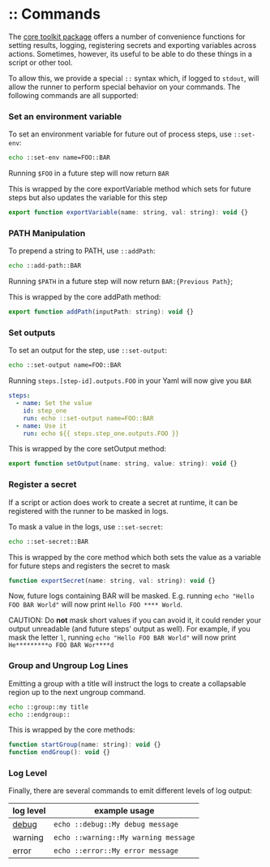 # :: Commands

The [core toolkit package](https://github.com/actions/toolkit/tree/master/packages/core) offers a number of convenience functions for
setting results, logging, registering secrets and exporting variables across actions. Sometimes, however, its useful to be able to do
these things in a script or other tool.

To allow this, we provide a special `::` syntax which, if logged to `stdout`, will allow the runner to perform special behavior on
your commands. The following commands are all supported:

### Set an environment variable

To set an environment variable for future out of process steps, use `::set-env`:

```sh
echo ::set-env name=FOO::BAR
```

Running `$FOO` in a future step will now return `BAR`

This is wrapped by the core exportVariable method which sets for future steps but also updates the variable for this step

```javascript
export function exportVariable(name: string, val: string): void {}
```

### PATH Manipulation

To prepend a string to PATH, use `::addPath`:

```sh
echo ::add-path::BAR
```

Running `$PATH` in a future step will now return `BAR:{Previous Path}`;

This is wrapped by the core addPath method:
```javascript
export function addPath(inputPath: string): void {}
```

### Set outputs

To set an output for the step, use `::set-output`:

```sh
echo ::set-output name=FOO::BAR
```

Running `steps.[step-id].outputs.FOO` in your Yaml will now give you `BAR`

```yaml
steps:
  - name: Set the value
    id: step_one
    run: echo ::set-output name=FOO::BAR
  - name: Use it
    run: echo ${{ steps.step_one.outputs.FOO }}
```

This is wrapped by the core setOutput method:

```javascript
export function setOutput(name: string, value: string): void {}
```

### Register a secret

If a script or action does work to create a secret at runtime, it can be registered with the runner to be masked in logs.

To mask a value in the logs, use `::set-secret`:

```sh
echo ::set-secret::BAR
```

This is wrapped by the core method which both sets the value as a variable for future steps and registers the secret to mask
```javascript
function exportSecret(name: string, val: string): void {}
```

Now, future logs containing BAR will be masked. E.g. running `echo "Hello FOO BAR World"` will now print `Hello FOO **** World`.

CAUTION: Do **not** mask short values if you can avoid it, it could render your output unreadable (and future steps' output as well).
For example, if you mask the letter `l`, running `echo "Hello FOO BAR World"` will now print `He*********o FOO BAR Wor****d`

### Group and Ungroup Log Lines

Emitting a group with a title will instruct the logs to create a collapsable region up to the next ungroup command.

```bash
echo ::group::my title   
echo ::endgroup::
```

This is wrapped by the core methods:

```javascript
function startGroup(name: string): void {}
function endGroup(): void {}
```

### Log Level

Finally, there are several commands to emit different levels of log output:

| log level | example usage |
|---|---|
| [debug](https://github.com/actions/toolkit/blob/master/docs/action-debugging.md)  | `echo ::debug::My debug message` |
| warning | `echo ::warning::My warning message` |
| error | `echo ::error::My error message` |